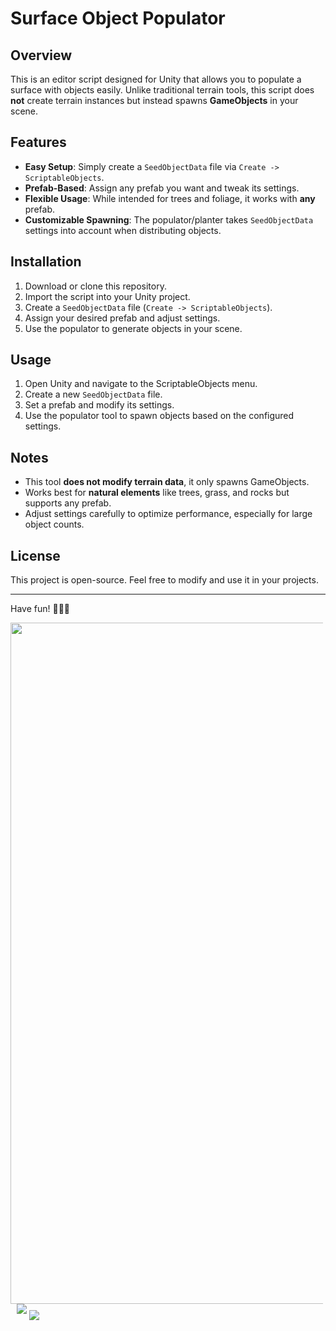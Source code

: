 # Surface Object Populator

## Overview

This is an editor script designed for Unity that allows you to populate a surface with objects easily. Unlike traditional terrain tools, this script does **not** create terrain instances but instead spawns **GameObjects** in your scene.

## Features

- **Easy Setup**: Simply create a `SeedObjectData` file via `Create -> ScriptableObjects`.
- **Prefab-Based**: Assign any prefab you want and tweak its settings.
- **Flexible Usage**: While intended for trees and foliage, it works with **any** prefab.
- **Customizable Spawning**: The populator/planter takes `SeedObjectData` settings into account when distributing objects.

## Installation

1. Download or clone this repository.
2. Import the script into your Unity project.
3. Create a `SeedObjectData` file (`Create -> ScriptableObjects`).
4. Assign your desired prefab and adjust settings.
5. Use the populator to generate objects in your scene.

## Usage

1. Open Unity and navigate to the ScriptableObjects menu.
2. Create a new `SeedObjectData` file.
3. Set a prefab and modify its settings.
4. Use the populator tool to spawn objects based on the configured settings.

## Notes

- This tool **does not modify terrain data**, it only spawns GameObjects.
- Works best for **natural elements** like trees, grass, and rocks but supports any prefab.
- Adjust settings carefully to optimize performance, especially for large object counts.

## License

This project is open-source. Feel free to modify and use it in your projects.

---

Have fun! 🌲🌿🏡


<div style="display: inline-block; vertical-align: top; width: 500px; height: 1090px;">
  <img src="https://github.com/MarkDuisters/SeedPlanter/blob/main/images/place%20planter.gif" width="512" height="1090">
</div>
<div style="display: inline-block; vertical-align: top; margin-left: 10px;">
  <img src="https://github.com/MarkDuisters/SeedPlanter/blob/main/images/create%20seed.gif" style="margin-bottom: 10px;">
  <img src="https://github.com/MarkDuisters/SeedPlanter/blob/main/images/plant%20trees.gif">
</div>
